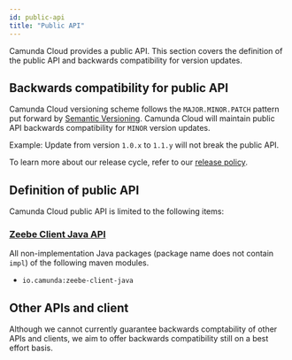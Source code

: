 ```yaml
---
id: public-api
title: "Public API"
---
```


Camunda Cloud provides a public API. This section covers the definition of the public API and backwards compatibility for version updates.

## Backwards compatibility for public API

Camunda Cloud versioning scheme follows the `MAJOR.MINOR.PATCH` pattern put forward by [Semantic Versioning](https://semver.org/). Camunda Cloud will
maintain public API backwards compatibility for `MINOR` version updates.

Example: Update from version `1.0.x` to `1.1.y` will not break the public API.

To learn more about our release cycle, refer to our [release
policy](/reference/release-policy.md).

## Definition of public API

Camunda Cloud public API is limited to the following items:

### [Zeebe Client Java API](/apis-clients/java-client/index.md)

All non-implementation Java packages (package name does not contain `impl`) of the following maven modules.

- `io.camunda:zeebe-client-java`

## Other APIs and client

Although we cannot currently guarantee backwards comptability of other APIs and clients, we aim to offer backwards compatibility still on a best
effort basis.

[//]:# (Thoughts on a better way to word the sentence above?)
